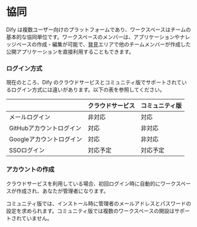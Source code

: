 # 協同

Dify は複数ユーザー向けのプラットフォームであり、ワークスペースはチームの基本的な協同単位です。ワークスペースのメンバーは、アプリケーションやナレッジベースの作成・編集が可能で、[発見](app/)エリアで他のチームメンバーが作成した公開アプリケーションを直接利用することもできます。

### ログイン方式

現在のところ、Dify のクラウドサービスとコミュニティ版でサポートされているログイン方式には違いがあります。以下の表を参照してください。

|                | クラウドサービス | コミュニティ版 |
| -------------- | ------------- | ------------- |
| メールログイン       | 非対応       | 対応         |
| GitHubアカウントログイン | 対応         | 非対応       |
| Googleアカウントログイン | 対応         | 非対応       |
| SSOログイン         | 対応予定     | 対応予定     |

### アカウントの作成

クラウドサービスを利用している場合、初回ログイン時に自動的にワークスペースが作成され、あなたが管理者になります。

コミュニティ版では、インストール時に管理者のメールアドレスとパスワードの設定を求められます。コミュニティ版では複数のワークスペースの開設はサポートされていません。